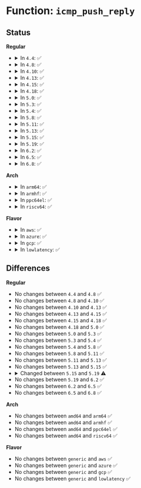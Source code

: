 # Function: <code>icmp_push_reply</code>

## Status
<b>Regular</b>
<ul>
<li>
<details>
<summary>In <code>4.4</code>: ✅</summary>

```c
void icmp_push_reply(struct icmp_bxm *icmp_param, struct flowi4 *fl4, struct ipcm_cookie *ipc, struct rtable **rt);
```

**Collision:** Unique Static

**Inline:** No

**Transformation:** False

**Instances:**

```
In net/ipv4/icmp.c (ffffffff8178dc40)
Location: net/ipv4/icmp.c:354
Inline: False
Direct callers:
  - net/ipv4/icmp.c:icmp_send
```
**Symbols:**

```
ffffffff8178dc40-ffffffff8178dd56: icmp_push_reply (STB_LOCAL)
```
</details>
</li>
<li>
<details>
<summary>In <code>4.8</code>: ✅</summary>

```c
void icmp_push_reply(struct icmp_bxm *icmp_param, struct flowi4 *fl4, struct ipcm_cookie *ipc, struct rtable **rt);
```

**Collision:** Unique Static

**Inline:** No

**Transformation:** False

**Instances:**

```
In net/ipv4/icmp.c (ffffffff817fb230)
Location: net/ipv4/icmp.c:354
Inline: False
Direct callers:
  - net/ipv4/icmp.c:icmp_send
```
**Symbols:**

```
ffffffff817fb230-ffffffff817fb346: icmp_push_reply (STB_LOCAL)
```
</details>
</li>
<li>
<details>
<summary>In <code>4.10</code>: ✅</summary>

```c
void icmp_push_reply(struct icmp_bxm *icmp_param, struct flowi4 *fl4, struct ipcm_cookie *ipc, struct rtable **rt);
```

**Collision:** Unique Static

**Inline:** No

**Transformation:** False

**Instances:**

```
In net/ipv4/icmp.c (ffffffff8182c0e0)
Location: net/ipv4/icmp.c:354
Inline: False
Direct callers:
  - net/ipv4/icmp.c:icmp_send
```
**Symbols:**

```
ffffffff8182c0e0-ffffffff8182c1f6: icmp_push_reply (STB_LOCAL)
```
</details>
</li>
<li>
<details>
<summary>In <code>4.13</code>: ✅</summary>

```c
void icmp_push_reply(struct icmp_bxm *icmp_param, struct flowi4 *fl4, struct ipcm_cookie *ipc, struct rtable **rt);
```

**Collision:** Unique Static

**Inline:** No

**Transformation:** False

**Instances:**

```
In net/ipv4/icmp.c (ffffffff8184d5a0)
Location: net/ipv4/icmp.c:367
Inline: False
Direct callers:
  - net/ipv4/icmp.c:icmp_send
```
**Symbols:**

```
ffffffff8184d5a0-ffffffff8184d6b5: icmp_push_reply (STB_LOCAL)
```
</details>
</li>
<li>
<details>
<summary>In <code>4.15</code>: ✅</summary>

```c
void icmp_push_reply(struct icmp_bxm *icmp_param, struct flowi4 *fl4, struct ipcm_cookie *ipc, struct rtable **rt);
```

**Collision:** Unique Static

**Inline:** No

**Transformation:** False

**Instances:**

```
In net/ipv4/icmp.c (ffffffff818cd2e0)
Location: net/ipv4/icmp.c:367
Inline: False
Direct callers:
  - net/ipv4/icmp.c:icmp_send
```
**Symbols:**

```
ffffffff818cd2e0-ffffffff818cd3f5: icmp_push_reply (STB_LOCAL)
```
</details>
</li>
<li>
<details>
<summary>In <code>4.18</code>: ✅</summary>

```c
void icmp_push_reply(struct icmp_bxm *icmp_param, struct flowi4 *fl4, struct ipcm_cookie *ipc, struct rtable **rt);
```

**Collision:** Unique Static

**Inline:** No

**Transformation:** False

**Instances:**

```
In net/ipv4/icmp.c (ffffffff819236c0)
Location: net/ipv4/icmp.c:367
Inline: False
Direct callers:
  - net/ipv4/icmp.c:icmp_send
```
**Symbols:**

```
ffffffff819236c0-ffffffff819237d5: icmp_push_reply (STB_LOCAL)
```
</details>
</li>
<li>
<details>
<summary>In <code>5.0</code>: ✅</summary>

```c
void icmp_push_reply(struct icmp_bxm *icmp_param, struct flowi4 *fl4, struct ipcm_cookie *ipc, struct rtable **rt);
```

**Collision:** Unique Static

**Inline:** No

**Transformation:** False

**Instances:**

```
In net/ipv4/icmp.c (ffffffff819524b0)
Location: net/ipv4/icmp.c:367
Inline: False
Direct callers:
  - net/ipv4/icmp.c:__icmp_send
```
**Symbols:**

```
ffffffff819524b0-ffffffff819525c5: icmp_push_reply (STB_LOCAL)
```
</details>
</li>
<li>
<details>
<summary>In <code>5.3</code>: ✅</summary>

```c
void icmp_push_reply(struct icmp_bxm *icmp_param, struct flowi4 *fl4, struct ipcm_cookie *ipc, struct rtable **rt);
```

**Collision:** Unique Static

**Inline:** No

**Transformation:** False

**Instances:**

```
In net/ipv4/icmp.c (ffffffff819b6d80)
Location: net/ipv4/icmp.c:362
Inline: False
Direct callers:
  - net/ipv4/icmp.c:__icmp_send
```
**Symbols:**

```
ffffffff819b6d80-ffffffff819b6e8e: icmp_push_reply (STB_LOCAL)
```
</details>
</li>
<li>
<details>
<summary>In <code>5.4</code>: ✅</summary>

```c
void icmp_push_reply(struct icmp_bxm *icmp_param, struct flowi4 *fl4, struct ipcm_cookie *ipc, struct rtable **rt);
```

**Collision:** Unique Static

**Inline:** No

**Transformation:** False

**Instances:**

```
In net/ipv4/icmp.c (ffffffff819eda80)
Location: net/ipv4/icmp.c:363
Inline: False
Direct callers:
  - net/ipv4/icmp.c:__icmp_send
```
**Symbols:**

```
ffffffff819eda80-ffffffff819edb8e: icmp_push_reply (STB_LOCAL)
```
</details>
</li>
<li>
<details>
<summary>In <code>5.8</code>: ✅</summary>

```c
void icmp_push_reply(struct icmp_bxm *icmp_param, struct flowi4 *fl4, struct ipcm_cookie *ipc, struct rtable **rt);
```

**Collision:** Unique Static

**Inline:** No

**Transformation:** False

**Instances:**

```
In net/ipv4/icmp.c (ffffffff81adb880)
Location: net/ipv4/icmp.c:363
Inline: False
Direct callers:
  - net/ipv4/icmp.c:__icmp_send
```
**Symbols:**

```
ffffffff81adb880-ffffffff81adb98e: icmp_push_reply (STB_LOCAL)
```
</details>
</li>
<li>
<details>
<summary>In <code>5.11</code>: ✅</summary>

```c
void icmp_push_reply(struct icmp_bxm *icmp_param, struct flowi4 *fl4, struct ipcm_cookie *ipc, struct rtable **rt);
```

**Collision:** Unique Static

**Inline:** No

**Transformation:** False

**Instances:**

```
In net/ipv4/icmp.c (ffffffff81ae8330)
Location: net/ipv4/icmp.c:366
Inline: False
Direct callers:
  - net/ipv4/icmp.c:__icmp_send
```
**Symbols:**

```
ffffffff81ae8330-ffffffff81ae8452: icmp_push_reply (STB_LOCAL)
```
</details>
</li>
<li>
<details>
<summary>In <code>5.13</code>: ✅</summary>

```c
void icmp_push_reply(struct icmp_bxm *icmp_param, struct flowi4 *fl4, struct ipcm_cookie *ipc, struct rtable **rt);
```

**Collision:** Unique Static

**Inline:** No

**Transformation:** False

**Instances:**

```
In net/ipv4/icmp.c (ffffffff81ad35c0)
Location: net/ipv4/icmp.c:366
Inline: False
Direct callers:
  - net/ipv4/icmp.c:__icmp_send
  - net/ipv4/icmp.c:icmp_reply
```
**Symbols:**

```
ffffffff81ad35c0-ffffffff81ad36e2: icmp_push_reply (STB_LOCAL)
```
</details>
</li>
<li>
<details>
<summary>In <code>5.15</code>: ✅</summary>

```c
void icmp_push_reply(struct icmp_bxm *icmp_param, struct flowi4 *fl4, struct ipcm_cookie *ipc, struct rtable **rt);
```

**Collision:** Unique Static

**Inline:** No

**Transformation:** False

**Instances:**

```
In net/ipv4/icmp.c (ffffffff81b92210)
Location: net/ipv4/icmp.c:366
Inline: False
Direct callers:
  - net/ipv4/icmp.c:__icmp_send
  - net/ipv4/icmp.c:icmp_reply
```
**Symbols:**

```
ffffffff81b92210-ffffffff81b92332: icmp_push_reply (STB_LOCAL)
```
</details>
</li>
<li>
<details>
<summary>In <code>5.19</code>: ✅</summary>

```c
void icmp_push_reply(struct sock *sk, struct icmp_bxm *icmp_param, struct flowi4 *fl4, struct ipcm_cookie *ipc, struct rtable **rt);
```

**Collision:** Unique Static

**Inline:** No

**Transformation:** False

**Instances:**

```
In net/ipv4/icmp.c (ffffffff81d23b10)
Location: net/ipv4/icmp.c:360
Inline: False
Direct callers:
  - net/ipv4/icmp.c:__icmp_send
  - net/ipv4/icmp.c:icmp_reply
```
**Symbols:**

```
ffffffff81d23b10-ffffffff81d23c47: icmp_push_reply (STB_LOCAL)
```
</details>
</li>
<li>
<details>
<summary>In <code>6.2</code>: ✅</summary>

```c
void icmp_push_reply(struct sock *sk, struct icmp_bxm *icmp_param, struct flowi4 *fl4, struct ipcm_cookie *ipc, struct rtable **rt);
```

**Collision:** Unique Static

**Inline:** No

**Transformation:** False

**Instances:**

```
In net/ipv4/icmp.c (ffffffff81eeb090)
Location: net/ipv4/icmp.c:360
Inline: False
Direct callers:
  - net/ipv4/icmp.c:__icmp_send
  - net/ipv4/icmp.c:icmp_reply
```
**Symbols:**

```
ffffffff81eeb090-ffffffff81eeb1c7: icmp_push_reply (STB_LOCAL)
```
</details>
</li>
<li>
<details>
<summary>In <code>6.5</code>: ✅</summary>

```c
void icmp_push_reply(struct sock *sk, struct icmp_bxm *icmp_param, struct flowi4 *fl4, struct ipcm_cookie *ipc, struct rtable **rt);
```

**Collision:** Unique Static

**Inline:** No

**Transformation:** False

**Instances:**

```
In net/ipv4/icmp.c (ffffffff81f4a9b0)
Location: net/ipv4/icmp.c:363
Inline: False
Direct callers:
  - net/ipv4/icmp.c:__icmp_send
  - net/ipv4/icmp.c:icmp_reply
```
**Symbols:**

```
ffffffff81f4a9b0-ffffffff81f4aae7: icmp_push_reply (STB_LOCAL)
```
</details>
</li>
<li>
<details>
<summary>In <code>6.8</code>: ✅</summary>

```c
void icmp_push_reply(struct sock *sk, struct icmp_bxm *icmp_param, struct flowi4 *fl4, struct ipcm_cookie *ipc, struct rtable **rt);
```

**Collision:** Unique Static

**Inline:** No

**Transformation:** False

**Instances:**

```
In net/ipv4/icmp.c (ffffffff82010ac0)
Location: net/ipv4/icmp.c:363
Inline: False
Direct callers:
  - net/ipv4/icmp.c:__icmp_send
  - net/ipv4/icmp.c:icmp_reply
```
**Symbols:**

```
ffffffff82010ac0-ffffffff82010bf7: icmp_push_reply (STB_LOCAL)
```
</details>
</li>
</ul>
<b>Arch</b>
<ul>
<li>
<details>
<summary>In <code>arm64</code>: ✅</summary>

```c
void icmp_push_reply(struct icmp_bxm *icmp_param, struct flowi4 *fl4, struct ipcm_cookie *ipc, struct rtable **rt);
```

**Collision:** Unique Static

**Inline:** No

**Transformation:** False

**Instances:**

```
In net/ipv4/icmp.c (ffff800010ca40d8)
Location: net/ipv4/icmp.c:363
Inline: False
Direct callers:
  - net/ipv4/icmp.c:__icmp_send
```
**Symbols:**

```
ffff800010ca40d8-ffff800010ca4230: icmp_push_reply (STB_LOCAL)
```
</details>
</li>
<li>
<details>
<summary>In <code>armhf</code>: ✅</summary>

```c
void icmp_push_reply(struct icmp_bxm *icmp_param, struct flowi4 *fl4, struct ipcm_cookie *ipc, struct rtable **rt);
```

**Collision:** Unique Static

**Inline:** No

**Transformation:** False

**Instances:**

```
In net/ipv4/icmp.c (c0db0258)
Location: net/ipv4/icmp.c:363
Inline: False
Direct callers:
  - net/ipv4/icmp.c:__icmp_send
```
**Symbols:**

```
c0db0258-c0db0388: icmp_push_reply (STB_LOCAL)
```
</details>
</li>
<li>
<details>
<summary>In <code>ppc64el</code>: ✅</summary>

```c
void icmp_push_reply(struct icmp_bxm *icmp_param, struct flowi4 *fl4, struct ipcm_cookie *ipc, struct rtable **rt);
```

**Collision:** Unique Static

**Inline:** No

**Transformation:** False

**Instances:**

```
In net/ipv4/icmp.c (c000000000db6ca0)
Location: net/ipv4/icmp.c:363
Inline: False
Direct callers:
  - net/ipv4/icmp.c:__icmp_send
```
**Symbols:**

```
c000000000db6ca0-c000000000db6e64: icmp_push_reply (STB_LOCAL)
```
</details>
</li>
<li>
<details>
<summary>In <code>riscv64</code>: ✅</summary>

```c
void icmp_push_reply(struct icmp_bxm *icmp_param, struct flowi4 *fl4, struct ipcm_cookie *ipc, struct rtable **rt);
```

**Collision:** Unique Static

**Inline:** No

**Transformation:** False

**Instances:**

```
In net/ipv4/icmp.c (ffffffe0007ff3f8)
Location: net/ipv4/icmp.c:363
Inline: False
Direct callers:
  - net/ipv4/icmp.c:__icmp_send
```
**Symbols:**

```
ffffffe0007ff3f8-ffffffe0007ff530: icmp_push_reply (STB_LOCAL)
```
</details>
</li>
</ul>
<b>Flavor</b>
<ul>
<li>
<details>
<summary>In <code>aws</code>: ✅</summary>

```c
void icmp_push_reply(struct icmp_bxm *icmp_param, struct flowi4 *fl4, struct ipcm_cookie *ipc, struct rtable **rt);
```

**Collision:** Unique Static

**Inline:** No

**Transformation:** False

**Instances:**

```
In net/ipv4/icmp.c (ffffffff8198d820)
Location: net/ipv4/icmp.c:363
Inline: False
Direct callers:
  - net/ipv4/icmp.c:__icmp_send
```
**Symbols:**

```
ffffffff8198d820-ffffffff8198d92e: icmp_push_reply (STB_LOCAL)
```
</details>
</li>
<li>
<details>
<summary>In <code>azure</code>: ✅</summary>

```c
void icmp_push_reply(struct icmp_bxm *icmp_param, struct flowi4 *fl4, struct ipcm_cookie *ipc, struct rtable **rt);
```

**Collision:** Unique Static

**Inline:** No

**Transformation:** False

**Instances:**

```
In net/ipv4/icmp.c (ffffffff819472e0)
Location: net/ipv4/icmp.c:363
Inline: False
Direct callers:
  - net/ipv4/icmp.c:__icmp_send
```
**Symbols:**

```
ffffffff819472e0-ffffffff819473ee: icmp_push_reply (STB_LOCAL)
```
</details>
</li>
<li>
<details>
<summary>In <code>gcp</code>: ✅</summary>

```c
void icmp_push_reply(struct icmp_bxm *icmp_param, struct flowi4 *fl4, struct ipcm_cookie *ipc, struct rtable **rt);
```

**Collision:** Unique Static

**Inline:** No

**Transformation:** False

**Instances:**

```
In net/ipv4/icmp.c (ffffffff819f80c0)
Location: net/ipv4/icmp.c:363
Inline: False
Direct callers:
  - net/ipv4/icmp.c:__icmp_send
```
**Symbols:**

```
ffffffff819f80c0-ffffffff819f81ce: icmp_push_reply (STB_LOCAL)
```
</details>
</li>
<li>
<details>
<summary>In <code>lowlatency</code>: ✅</summary>

```c
void icmp_push_reply(struct icmp_bxm *icmp_param, struct flowi4 *fl4, struct ipcm_cookie *ipc, struct rtable **rt);
```

**Collision:** Unique Static

**Inline:** No

**Transformation:** False

**Instances:**

```
In net/ipv4/icmp.c (ffffffff81a023c0)
Location: net/ipv4/icmp.c:363
Inline: False
Direct callers:
  - net/ipv4/icmp.c:__icmp_send
```
**Symbols:**

```
ffffffff81a023c0-ffffffff81a024ce: icmp_push_reply (STB_LOCAL)
```
</details>
</li>
</ul>

## Differences
<b>Regular</b>
<ul>
<li>
No changes between <code>4.4</code> and <code>4.8</code> ✅
</li>
<li>
No changes between <code>4.8</code> and <code>4.10</code> ✅
</li>
<li>
No changes between <code>4.10</code> and <code>4.13</code> ✅
</li>
<li>
No changes between <code>4.13</code> and <code>4.15</code> ✅
</li>
<li>
No changes between <code>4.15</code> and <code>4.18</code> ✅
</li>
<li>
No changes between <code>4.18</code> and <code>5.0</code> ✅
</li>
<li>
No changes between <code>5.0</code> and <code>5.3</code> ✅
</li>
<li>
No changes between <code>5.3</code> and <code>5.4</code> ✅
</li>
<li>
No changes between <code>5.4</code> and <code>5.8</code> ✅
</li>
<li>
No changes between <code>5.8</code> and <code>5.11</code> ✅
</li>
<li>
No changes between <code>5.11</code> and <code>5.13</code> ✅
</li>
<li>
No changes between <code>5.13</code> and <code>5.15</code> ✅
</li>
<li>
<details>
<summary>Changed between <code>5.15</code> and <code>5.19</code> ⚠️</summary>
<ul>
<li>
<b>Param added. </b>
<code>struct sock *sk</code>
</li>
<li>
<b>Param reordered. </b>
<code>icmp_param, fl4, ipc, rt</code> ➡️ <code>sk, icmp_param, fl4, ipc, rt</code>
</li>
</ul>
</details>
</li>
<li>
No changes between <code>5.19</code> and <code>6.2</code> ✅
</li>
<li>
No changes between <code>6.2</code> and <code>6.5</code> ✅
</li>
<li>
No changes between <code>6.5</code> and <code>6.8</code> ✅
</li>
</ul>
<b>Arch</b>
<ul>
<li>
No changes between <code>amd64</code> and <code>arm64</code> ✅
</li>
<li>
No changes between <code>amd64</code> and <code>armhf</code> ✅
</li>
<li>
No changes between <code>amd64</code> and <code>ppc64el</code> ✅
</li>
<li>
No changes between <code>amd64</code> and <code>riscv64</code> ✅
</li>
</ul>
<b>Flavor</b>
<ul>
<li>
No changes between <code>generic</code> and <code>aws</code> ✅
</li>
<li>
No changes between <code>generic</code> and <code>azure</code> ✅
</li>
<li>
No changes between <code>generic</code> and <code>gcp</code> ✅
</li>
<li>
No changes between <code>generic</code> and <code>lowlatency</code> ✅
</li>
</ul>
